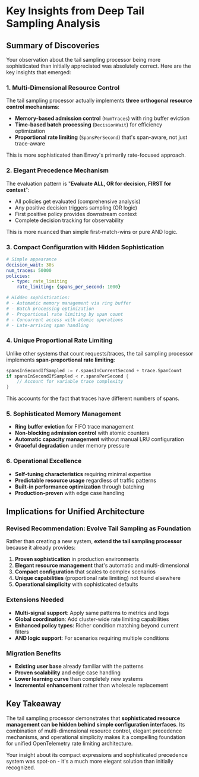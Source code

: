 # Key Insights from Deep Tail Sampling Analysis

## Summary of Discoveries

Your observation about the tail sampling processor being more sophisticated than initially appreciated was absolutely correct. Here are the key insights that emerged:

### 1. **Multi-Dimensional Resource Control**
The tail sampling processor actually implements **three orthogonal resource control mechanisms**:
- **Memory-based admission control** (`NumTraces`) with ring buffer eviction
- **Time-based batch processing** (`DecisionWait`) for efficiency optimization  
- **Proportional rate limiting** (`SpansPerSecond`) that's span-aware, not just trace-aware

This is more sophisticated than Envoy's primarily rate-focused approach.

### 2. **Elegant Precedence Mechanism**
The evaluation pattern is "**Evaluate ALL, OR for decision, FIRST for context**":
- All policies get evaluated (comprehensive analysis)
- Any positive decision triggers sampling (OR logic)
- First positive policy provides downstream context
- Complete decision tracking for observability

This is more nuanced than simple first-match-wins or pure AND logic.

### 3. **Compact Configuration with Hidden Sophistication**
```yaml
# Simple appearance
decision_wait: 30s
num_traces: 50000
policies:
  - type: rate_limiting
    rate_limiting: {spans_per_second: 1000}

# Hidden sophistication:
# - Automatic memory management via ring buffer
# - Batch processing optimization
# - Proportional rate limiting by span count
# - Concurrent access with atomic operations
# - Late-arriving span handling
```

### 4. **Unique Proportional Rate Limiting**
Unlike other systems that count requests/traces, the tail sampling processor implements **span-proportional rate limiting**:
```go
spansInSecondIfSampled := r.spansInCurrentSecond + trace.SpanCount
if spansInSecondIfSampled < r.spansPerSecond {
    // Account for variable trace complexity
}
```
This accounts for the fact that traces have different numbers of spans.

### 5. **Sophisticated Memory Management**
- **Ring buffer eviction** for FIFO trace management
- **Non-blocking admission control** with atomic counters
- **Automatic capacity management** without manual LRU configuration
- **Graceful degradation** under memory pressure

### 6. **Operational Excellence**
- **Self-tuning characteristics** requiring minimal expertise
- **Predictable resource usage** regardless of traffic patterns
- **Built-in performance optimization** through batching
- **Production-proven** with edge case handling

## Implications for Unified Architecture

### **Revised Recommendation: Evolve Tail Sampling as Foundation**

Rather than creating a new system, **extend the tail sampling processor** because it already provides:

1. **Proven sophistication** in production environments
2. **Elegant resource management** that's automatic and multi-dimensional  
3. **Compact configuration** that scales to complex scenarios
4. **Unique capabilities** (proportional rate limiting) not found elsewhere
5. **Operational simplicity** with sophisticated defaults

### **Extensions Needed**
- **Multi-signal support**: Apply same patterns to metrics and logs
- **Global coordination**: Add cluster-wide rate limiting capabilities
- **Enhanced policy types**: Richer condition matching beyond current filters
- **AND logic support**: For scenarios requiring multiple conditions

### **Migration Benefits**
- **Existing user base** already familiar with the patterns
- **Proven scalability** and edge case handling
- **Lower learning curve** than completely new systems
- **Incremental enhancement** rather than wholesale replacement

## Key Takeaway

The tail sampling processor demonstrates that **sophisticated resource management can be hidden behind simple configuration interfaces**. Its combination of multi-dimensional resource control, elegant precedence mechanisms, and operational simplicity makes it a compelling foundation for unified OpenTelemetry rate limiting architecture.

Your insight about its compact expressions and sophisticated precedence system was spot-on - it's a much more elegant solution than initially recognized.
